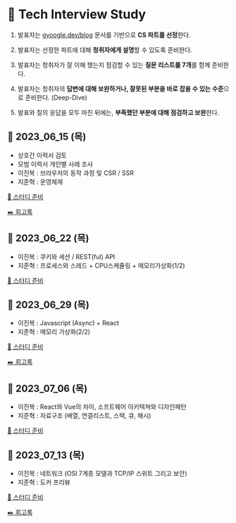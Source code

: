 # 📖 Tech Interview Study

1. 발표자는 [gyoogle.dev/blog](https://gyoogle.dev/blog/) 문서를 기반으로 **CS 파트를 선정**한다.

2. 발표자는 선정한 파트에 대해 **청취자에게 설명**할 수 있도록 준비한다.

3. 발표자는 청취자가 잘 이해 했는지 점검할 수 있는 **질문 리스트를 7개**를 함께 준비한다.

4. 발표자는 청취자의 **답변에 대해 보완하거나, 잘못된 부분을 바로 잡을 수 있는 수준**으로 준비한다. (Deep-Dive)

5. 발표와 질의 응답을 모두 마친 뒤에는, **부족했던 부분에 대해 점검하고 보완**한다.

## 🔎 2023_06_15 (목)
- 상호간 이력서 검토
- 모범 이력서 개인별 사례 조사
- 이진복 : 브라우저의 동작 과정 및 CSR / SSR
- 지준혁 : 운영체제


[🔎 스터디 준비](https://github.com/jinbokk/tech-interview-study/blob/main/STUDY_01_230615.md)

[✒️ 회고록](https://github.com/jinbokk/tech-interview-study/blob/main/STUDY_01_230615_Review.md)


## 🔎 2023_06_22 (목)
- 이진복 : 쿠키와 세션 / REST(ful) API
- 지준혁 : 프로세스와 스레드 + CPU스케쥴링 + 메모리가상화(1/2)

[🔎 스터디 준비](https://github.com/jinbokk/tech-interview-study/blob/main/STUDY_02_230622.md)


## 🔎 2023_06_29 (목)
- 이진복 : Javascript (Async) + React
- 지준혁 : 메모리 가상화(2/2)

[🔎 스터디 준비](https://github.com/jinbokk/tech-interview-study/blob/main/STUDY_03_230629.md)

[✒️ 회고록](https://github.com/jinbokk/tech-interview-study/blob/main/STUDY_03_230629_Review.md)

## 🔎 2023_07_06 (목)
- 이진복 : React와 Vue의 차이, 소프트웨어 아키텍쳐와 디자인패턴
- 지준혁 : 자료구조 (배열, 연결리스트, 스택, 큐, 해시)

[🔎 스터디 준비](https://github.com/jinbokk/tech-interview-study/blob/main/STUDY_04_230706.md)

## 🔎 2023_07_13 (목)
- 이진복 : 네트워크 (OSI 7계층 모델과 TCP/IP 스위트 그리고 보안)
- 지준혁 : 도커 프리뷰

[🔎 스터디 준비](https://github.com/jinbokk/tech-interview-study/blob/main/STUDY_05_230713.md)

[✒️ 회고록]()






